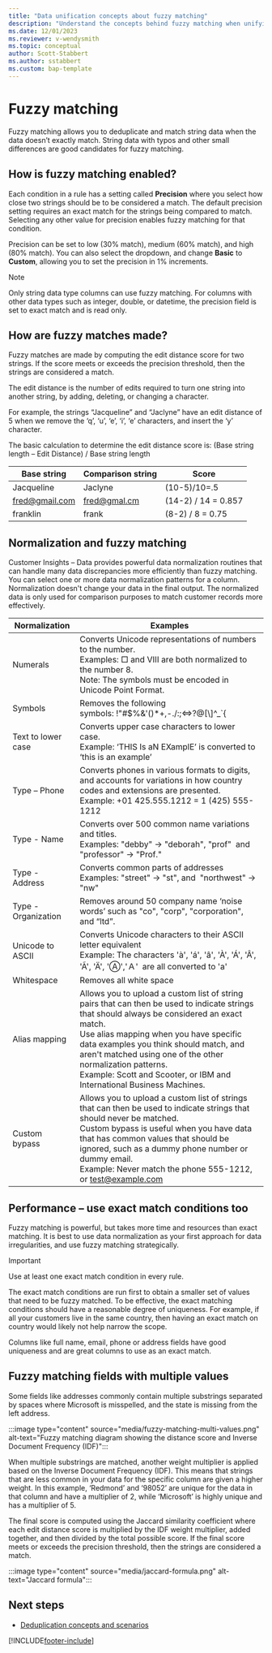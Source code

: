 ```yaml
---
title: "Data unification concepts about fuzzy matching"
description: "Understand the concepts behind fuzzy matching when unifying data in Customer Insights - Data."
ms.date: 12/01/2023
ms.reviewer: v-wendysmith
ms.topic: conceptual
author: Scott-Stabbert
ms.author: sstabbert
ms.custom: bap-template
---
```


# Fuzzy matching

Fuzzy matching allows you to deduplicate and match string data when the data doesn’t exactly match. String data with typos and other small differences are good candidates for fuzzy matching.  

## How is fuzzy matching enabled?

Each condition in a rule has a setting called **Precision** where you select how close two strings should be to be considered a match. The default precision setting requires an exact match for the strings being compared to match. Selecting any other value for precision enables fuzzy matching for that condition.

Precision can be set to low (30% match), medium (60% match), and high (80% match). You can also select the dropdown, and change **Basic** to **Custom**, allowing you to set the precision in 1% increments.

> [!NOTE]
> Only string data type columns can use fuzzy matching. For columns with other data types such as integer, double, or datetime, the precision field is set to exact match and is read only.

## How are fuzzy matches made?

Fuzzy matches are made by computing the edit distance score for two strings. If the score meets or exceeds the precision threshold, then the strings are considered a match.  

The edit distance is the number of edits required to turn one string into another string, by adding, deleting, or changing a character.

For example, the strings “Jacqueline” and “Jaclyne” have an edit distance of 5 when we remove the ‘q’, ‘u’, ‘e’, ‘i’, ‘e’ characters, and insert the ‘y’ character.

The basic calculation to determine the edit distance score is: (Base string length – Edit Distance) / Base string length

|Base string |Comparison string |Score |
|----|-----|------|
|Jacqueline |Jaclyne |(10-5)/10=.5 |
|fred@gmail.com |fred@gmal.cm |(14-2) / 14 = 0.857 |
|franklin |frank |(8-2) / 8 = 0.75 |

## Normalization and fuzzy matching

Customer Insights – Data provides powerful data normalization routines that can handle many data discrepancies more efficiently than fuzzy matching. You can select one or more data normalization patterns for a column. Normalization doesn't change your data in the final output. The normalized data is only used for comparison purposes to match customer records more effectively.

| Normalization       | Examples               |
| ------------------- | ---------------------- |
| Numerals            | Converts Unicode representations of numbers to the number.<br>Examples: □ and Ⅷ are both normalized to the number 8.<br>Note: The symbols must be encoded in Unicode Point Format.  |
| Symbols             | Removes the following symbols: !"#$%&'()\*+,-./:;<=>?@[\\]^_\`{|}~         |
| Text to lower case  | Converts upper case characters to lower case. <br>Example: ‘THIS Is aN EXamplE’ is converted to ‘this is an example’   |
| Type – Phone        | Converts phones in various formats to digits, and accounts for variations in how country codes and extensions are presented. <br>Example: +01 425.555.1212 = 1 (425) 555-1212  |
| Type - Name         | Converts over 500 common name variations and titles. <br>Examples: "debby" -> "deborah", "prof"  and "professor" -> "Prof." |
| Type - Address      | Converts common parts of addresses <br>Examples: "street" -> "st", and  "northwest" -> "nw"  |
| Type - Organization | Removes around 50 company name ‘noise words’ such as "co", "corp", "corporation", and “ltd”.  |
| Unicode to ASCII    | Converts Unicode characters to their ASCII letter equivalent <br>Example: The characters 'à', 'á', 'â', 'À', 'Á', 'Â', 'Ã', 'Ä', 'Ⓐ','Ａ'  are all converted to 'a'  |
| Whitespace          | Removes all white space         |
| Alias mapping       | Allows you to upload a custom list of string pairs that can then be used to indicate strings that should always be considered an exact match. <br>Use alias mapping when you have specific data examples you think should match, and aren't matched using one of the other normalization patterns. <br>Example: Scott and Scooter, or IBM and International Business Machines. |
| Custom bypass       | Allows you to upload a custom list of strings that can then be used to indicate strings that should never be matched.<br>Custom bypass is useful when you have data that has common values that should be ignored, such as a dummy phone number or dummy email. <br>Example: Never match the phone 555-1212, or test@example.com   |

## Performance – use exact match conditions too

Fuzzy matching is powerful, but takes more time and resources than exact matching. It is best to use data normalization as your first approach for data irregularities, and use fuzzy matching strategically.  

> [!IMPORTANT]
> Use at least one exact match condition in every rule.

The exact match conditions are run first to obtain a smaller set of values that need to be fuzzy matched. To be effective, the exact matching conditions should have a reasonable degree of uniqueness. For example, if all your customers live in the same country, then having an exact match on country would likely not help narrow the scope.

Columns like full name, email, phone or address fields have good uniqueness and are great columns to use as an exact match.

## Fuzzy matching fields with multiple values

Some fields like addresses commonly contain multiple substrings separated by spaces where Microsoft is misspelled, and the state is missing from the left address.

:::image type="content" source="media/fuzzy-matching-multi-values.png" alt-text="Fuzzy matching diagram showing the distance score and Inverse Document Frequency (IDF)":::

When multiple substrings are matched, another weight multiplier is applied based on the Inverse Document Frequency (IDF). This means that strings that are less common in your data for the specific column are given a higher weight. In this example, ‘Redmond’ and ‘98052’ are unique for the data in that column and have a multiplier of 2, while ‘Microsoft’ is highly unique and has a multiplier of 5.

The final score is computed using the Jaccard similarity coefficient where each edit distance score is multiplied by the IDF weight multiplier, added together, and then divided by the total possible score. If the final score meets or exceeds the precision threshold, then the strings are considered a match.

:::image type="content" source="media/jaccard-formula.png" alt-text="Jaccard formula":::

## Next steps

- [Deduplication concepts and scenarios](data-unification-concepts-dedpulication.md)

[!INCLUDE[footer-include](includes/footer-banner.md)]
